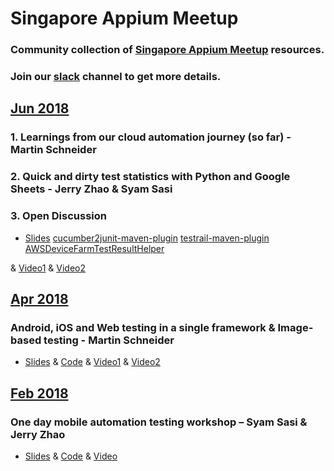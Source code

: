 # Singapore Appium Meetup

### Community collection of [Singapore Appium Meetup](https://www.meetup.com/Singapore-Appium-Meetup/) resources.
### Join our [slack](https://singaporeappiummeetup-slack.herokuapp.com/) channel to get more details.

## [Jun 2018](https://www.meetup.com/Singapore-Appium-Meetup/events/251879502/)
### 1. Learnings from our cloud automation journey (so far) - Martin Schneider
### 2. Quick and dirty test statistics with Python and Google Sheets - Jerry Zhao & Syam Sasi
### 3. Open Discussion
* [Slides](https://docs.google.com/presentation/d/17uwQ8h_4EdijYvgkEq5CnTkVXG6yCVGWvkvQfAUAUbM/edit?usp=sharing) 
[cucumber2junit-maven-plugin](https://github.com/carousell/cucumber2junit-maven-plugin) 
[testrail-maven-plugin](https://github.com/carousell/testrail-maven-plugin-1) 
[AWSDeviceFarmTestResultHelper](https://github.com/carousell/AWSDeviceFarmTestResultHelper) 


& [Video1](https://youtu.be/nWnCD-4ttKg)
& [Video2](https://youtu.be/qqz81Ios4wU)


## [Apr 2018](https://www.meetup.com/Singapore-Appium-Meetup/events/248721745/)
### Android, iOS and Web testing in a single framework & Image-based testing - Martin Schneider 
* [Slides](https://docs.google.com/presentation/d/1FqfxJ-icSX2fmkqJaZw2aVbaH5Bsz59Kx5Y7sfRA-vI/edit?usp=sharing) & [Code](https://github.com/singapore-appium-meetup/yasew) 
& [Video1](https://www.youtube.com/watch?v=OyAMnBEbT20)
& [Video2](https://www.youtube.com/watch?v=maJkvP_qk4A)



## [Feb 2018](https://www.meetup.com/en-AU/Singapore-Appium-Meetup/events/246708100/)
### One day mobile automation testing workshop – Syam Sasi & Jerry Zhao 
* [Slides](https://docs.google.com/presentation/d/1qMlVCeelMbvmTBcN06UiVjdbJAazOBGaAIuJ5g1djzQ/edit#slide=id.g30b1331d8f_2_58) & [Code](https://github.com/singapore-appium-meetup/Singapore_Appium_Meetup_Feb_10_2018) 
& [Video](https://youtu.be/9zk5gZp9zw0)

